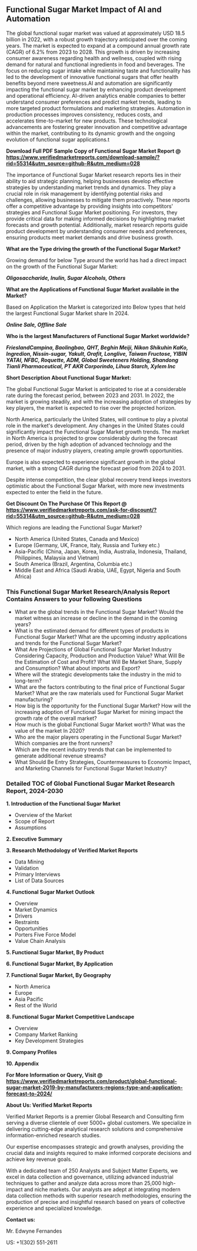 <h2>Functional Sugar Market Impact of AI and Automation</h2>The global functional sugar market was valued at approximately USD 18.5 billion in 2022, with a robust growth trajectory anticipated over the coming years. The market is expected to expand at a compound annual growth rate (CAGR) of 6.2% from 2023 to 2028. This growth is driven by increasing consumer awareness regarding health and wellness, coupled with rising demand for natural and functional ingredients in food and beverages. The focus on reducing sugar intake while maintaining taste and functionality has led to the development of innovative functional sugars that offer health benefits beyond mere sweetness.AI and automation are significantly impacting the functional sugar market by enhancing product development and operational efficiency. AI-driven analytics enable companies to better understand consumer preferences and predict market trends, leading to more targeted product formulations and marketing strategies. Automation in production processes improves consistency, reduces costs, and accelerates time-to-market for new products. These technological advancements are fostering greater innovation and competitive advantage within the market, contributing to its dynamic growth and the ongoing evolution of functional sugar applications.t</p><p id="" class=""><strong>Download Full PDF Sample Copy of Functional Sugar Market Report @ <a href="https://www.verifiedmarketreports.com/download-sample/?rid=55314&utm_source=github-R&utm_medium=028" target="_blank">https://www.verifiedmarketreports.com/download-sample/?rid=55314&utm_source=github-R&utm_medium=028</a></strong></p><p>The importance of&nbsp;Functional Sugar Market research reports lies in their ability to aid strategic planning, helping businesses develop effective strategies by understanding market trends and dynamics. They play a crucial role in risk management by identifying potential risks and challenges, allowing businesses to mitigate them proactively. These reports offer a competitive advantage by providing insights into competitors' strategies and Functional Sugar Market positioning. For investors, they provide critical data for making informed decisions by highlighting market forecasts and growth potential. Additionally, market research reports guide product development by understanding consumer needs and preferences, ensuring products meet market demands and drive business growth.</p><p><strong>What are the&nbsp;Type driving the growth of the Functional Sugar Market?</strong></p><p id="" class="">Growing demand for below Type around the world has had a direct impact on the growth of the Functional Sugar Market:</p><em><strong>Oligosaccharide, Inulin, Sugar Alcohols, Others</strong></em></p><strong>What are the&nbsp;Applications&nbsp;of Functional Sugar Market available in the Market?</strong></p><p id="" class="">Based on Application the Market is categorized into Below types that held the largest Functional Sugar Market share In 2024.</p><em><strong>Online Sale, Offline Sale</strong></em></p><strong>Who is the largest Manufacturers of Functional Sugar Market worldwide?</strong></p><p><em><strong>FrieslandCampina, Baolingbao, QHT, Beghin Meiji, Nikon Shikuhin KaKo, Ingredion, Nissin-sugar, Yakult, Orafit, Longlive, Taiwan Fructose, YIBIN YATAI, NFBC, Roquette, ADM, Global Sweeteners Holding, Shandong Tianli Pharmaceutical, PT AKR Corporindo, Lihua Starch, Xylem Inc</strong></em></p><p id="" class=""><strong>Short Description About Functional Sugar Market:</strong></p><p>The global Functional Sugar Market is anticipated to rise at a considerable rate during the forecast period, between 2023 and 2031. In 2022, the market is growing steadily, and with the increasing adoption of strategies by key players, the market is expected to rise over the projected horizon.</p><p>North America, particularly the United States, will continue to play a pivotal role in the market's development. Any changes in the United States could significantly impact the Functional Sugar Market growth trends. The market in North America is projected to grow considerably during the forecast period, driven by the high adoption of advanced technology and the presence of major industry players, creating ample growth opportunities.</p><p>Europe is also expected to experience significant growth in the global market, with a strong CAGR during the forecast period from 2024 to 2031.</p><p>Despite intense competition, the clear global recovery trend keeps investors optimistic about the Functional Sugar Market, with more new investments expected to enter the field in the future.</p><p id="" class=""><strong>Get Discount On The Purchase Of This Report @ <a href="https://www.verifiedmarketreports.com/ask-for-discount/?rid=55314&utm_source=github-R&utm_medium=028" target="_blank">https://www.verifiedmarketreports.com/ask-for-discount/?rid=55314&utm_source=github-R&utm_medium=028</a></strong></p>Which regions are leading the Functional Sugar Market?</p><ul><li>North America (United States, Canada and Mexico)</li><li>Europe (Germany, UK, France, Italy, Russia and Turkey etc.)</li><li>Asia-Pacific (China, Japan, Korea, India, Australia, Indonesia, Thailand, Philippines, Malaysia and Vietnam)</li><li>South America (Brazil, Argentina, Columbia etc.)</li><li>Middle East and Africa (Saudi Arabia, UAE, Egypt, Nigeria and South Africa)</li></ul><h3 id="" class="">This Functional Sugar Market Research/Analysis Report Contains Answers to your following Questions</h3><ul><li>What are the global trends in the Functional Sugar Market? Would the market witness an increase or decline in the demand in the coming years?</li><li>What is the estimated demand for different types of products in Functional Sugar Market? What are the upcoming industry applications and trends for the Functional Sugar Market?</li><li>What Are Projections of Global Functional Sugar Market Industry Considering Capacity, Production and Production Value? What Will Be the Estimation of Cost and Profit? What Will Be Market Share, Supply and Consumption? What about imports and Export?</li><li>Where will the strategic developments take the industry in the mid to long-term?</li><li>What are the factors contributing to the final price of Functional Sugar Market? What are the raw materials used for Functional Sugar Market manufacturing?</li><li>How big is the opportunity for the Functional Sugar Market? How will the increasing adoption of Functional Sugar Market for mining impact the growth rate of the overall market?</li><li>How much is the global Functional Sugar Market worth? What was the value of the market In 2020?</li><li>Who are the major players operating in the Functional Sugar Market? Which companies are the front runners?</li><li>Which are the recent industry trends that can be implemented to generate additional revenue streams?</li><li>What Should Be Entry Strategies, Countermeasures to Economic Impact, and Marketing Channels for Functional Sugar Market Industry?</li></ul><h3 id="" class="">Detailed TOC of Global Functional Sugar Market Research Report, 2024-2030</h3><p id="" class=""><strong>1. Introduction of the Functional Sugar Market</strong></p><ul><li>Overview of the Market</li><li>Scope of Report</li><li>Assumptions</li></ul><p id="" class=""><strong>2. Executive Summary</strong></p><p id="" class=""><strong>3. Research Methodology of Verified Market Reports</strong></p><ul><li>Data Mining</li><li>Validation</li><li>Primary Interviews</li><li>List of Data Sources</li></ul><p id="" class=""><strong>4. Functional Sugar Market Outlook</strong></p><ul><li>Overview</li><li>Market Dynamics</li><li>Drivers</li><li>Restraints</li><li>Opportunities</li><li>Porters Five Force Model</li><li>Value Chain Analysis</li></ul><p id="" class=""><strong>5. Functional Sugar Market, By Product</strong></p><p id="" class=""><strong>6. Functional Sugar Market, By Application</strong></p><p id="" class=""><strong>7. Functional Sugar Market, By Geography</strong></p><ul><li>North America</li><li>Europe</li><li>Asia Pacific</li><li>Rest of the World</li></ul><p id="" class=""><strong>8. Functional Sugar Market Competitive Landscape</strong></p><ul><li>Overview</li><li>Company Market Ranking</li><li>Key Development Strategies</li></ul><p id="" class=""><strong>9. Company Profiles</strong></p><p id="" class=""><strong>10. Appendix</strong></p><p id="" class=""><strong>For More Information or Query, Visit @ <a href="https://www.verifiedmarketreports.com/product/global-functional-sugar-market-2019-by-manufacturers-regions-type-and-application-forecast-to-2024/" target="_blank">https://www.verifiedmarketreports.com/product/global-functional-sugar-market-2019-by-manufacturers-regions-type-and-application-forecast-to-2024/</a></strong></p><p id="" class=""><strong>About Us: Verified Market Reports</strong></p><p id="" class="">Verified Market Reports is a premier Global Research and Consulting firm serving a diverse clientele of over 5000+ global customers. We specialize in delivering cutting-edge analytical research solutions and comprehensive information-enriched research studies.</p><p id="" class="">Our expertise encompasses strategic and growth analyses, providing the crucial data and insights required to make informed corporate decisions and achieve key revenue goals.</p><p id="" class="">With a dedicated team of 250 Analysts and Subject Matter Experts, we excel in data collection and governance, utilizing advanced industrial techniques to gather and analyze data across more than 25,000 high-impact and niche markets. Our analysts are adept at integrating modern data collection methods with superior research methodologies, ensuring the production of precise and insightful research based on years of collective experience and specialized knowledge.</p><p id="" class=""><strong>Contact us:</strong></p><p id="" class="">Mr. Edwyne Fernandes</p><p id="" class="">US: +1(302) 551-2611</p>